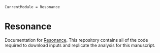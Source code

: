 ```@meta
CurrentModule = Resonance
```

# Resonance

Documentation for [Resonance](https://github.com/Klepac-Ceraj-Lab/Resonance).
This repository contains all of the code required
to download inputs and replicate the analysis for this manuscript.


```@index
```
